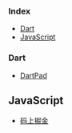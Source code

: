 ### Index

* [Dart](#dart)
* [JavaScript](#javascript)

### Dart

* [DartPad](https://dartpad.cn)


## JavaScript

* [码上掘金](https://code.juejin.cn)
